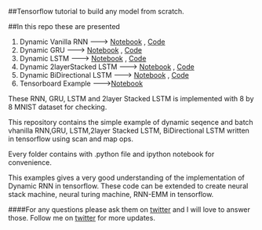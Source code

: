 ##Tensorflow tutorial to build any model from scratch.

##In this repo these are presented 
1. Dynamic Vanilla RNN ---> <a href="https://github.com/KnHuq/Tensorflow-tutorial/blob/master/Vhanilla_RNN/RNN.ipynb">Notebook</a> , <a href="https://github.com/KnHuq/Tensorflow-tutorial/blob/master/Vhanilla_RNN/RNN.py">Code</a>
2. Dynamic GRU ---> <a href = "https://github.com/KnHuq/Tensorflow-tutorial/blob/master/GRU/GRU.ipynb">Notebook</a> , <a href="https://github.com/KnHuq/Tensorflow-tutorial/blob/master/GRU/GRU.py">Code</a>
3. Dynamic LSTM ---> <a href = "https://github.com/KnHuq/Tensorflow-tutorial/blob/master/LSTM/LSTM.ipynb">Notebook</a> , <a href = "https://github.com/KnHuq/Tensorflow-tutorial/blob/master/LSTM/LSTM.py">Code</a>
4. Dynamic 2layerStacked LSTM ---> <a href="https://github.com/KnHuq/Tensorflow-tutorial/blob/master/Two%20Layer%20Stacked%20LSTM/Two%20Later%20Stacked%20LSTM.ipynb">Notebook</a> , <a href = "https://github.com/KnHuq/Tensorflow-tutorial/blob/master/Two%20Layer%20Stacked%20LSTM/Two%20Later%20Stacked%20LSTM.py">Code</a>
5. Dynamic BiDirectional LSTM ---> <a href = "https://github.com/KnHuq/Tensorflow-tutorial/blob/master/BiDirectional%20LSTM/bi_directional_lstm.ipynb">Notebook</a> , <a href = "https://github.com/KnHuq/Tensorflow-tutorial/blob/master/BiDirectional%20LSTM/bi_directional_lstm.py">Code</a>
6. Tensorboard Example ---><a href = "https://github.com/KnHuq/Dynamic-Tensorflow-Tutorial/blob/master/Tensorboard/Tensorboard.ipynb">Notebook</a>

These RNN, GRU, LSTM and 2layer Stacked LSTM is implemented with 8 by 8 MNIST dataset for checking. 

This repository contains the simple example of dynamic seqence and batch vhanilla RNN,GRU, LSTM,2layer Stacked LSTM, BiDirectional LSTM written in tensorflow using scan and map ops.

Every folder contains with .python file and ipython notebook for convenience.

This examples gives a very good understanding of the implementation of Dynamic RNN in tensorflow.
These code can be extended to create neural stack machine, neural turing machine, RNN-EMM in tensorflow.

####For any questions please ask them on  <a href="https://twitter.com/KaziShezan1437">twitter</a> and I will love to answer those. Follow me on <a href="https://twitter.com/KaziShezan1437">twitter</a> for more updates.
